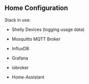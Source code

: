 ## Home Configuration

Stack in use:

* Shelly Devices (logging usage data)
* Mosquitto MQTT Broker
* InfluxDB
* Grafana

* iobroker
* Home-Assistant
